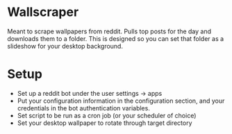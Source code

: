 # Wallscraper
Meant to scrape wallpapers from reddit.
Pulls top posts for the day and downloads them to a folder. This is designed so you can set that folder as a slideshow for your desktop background.

# Setup
- Set up a reddit bot under the user settings -> apps
- Put your configuration information in the configuration section, and your credentials in the bot authentication variables.
- Set script to be run as a cron job (or your scheduler of choice)
- Set your desktop wallpaper to rotate through target directory


